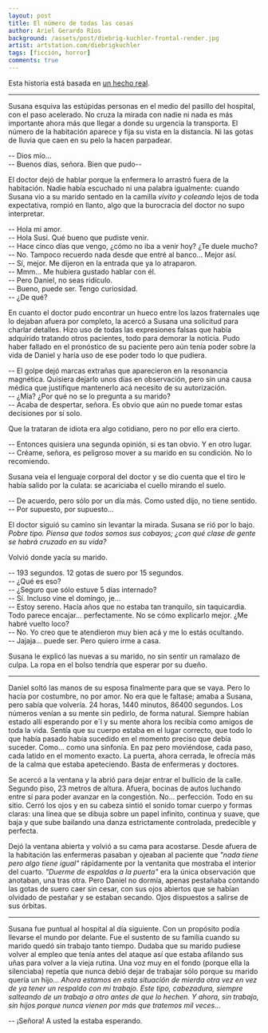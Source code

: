 ```yaml
---
layout: post
title: El número de todas las cosas
author: Ariel Gerardo Ríos
background: /assets/post/diebrig-kuchler-frontal-render.jpg 
artist: artstation.com/diebrigkuchler
tags: [ficción, horror]
comments: true
---
```


Esta historia está basada en [un hecho real][1].

--------------------------------------------------------------------------------

Susana esquiva las estúpidas personas en el medio del pasillo del hospital, con
el paso acelerado. No cruza la mirada con nadie ni nada es más importante ahora
más que llegar a donde su urgencia la transporta. El número de la habitación
aparece y fija su vista en la distancia. Ni las gotas de lluvia que caen en su
pelo la hacen parpadear.

-- Dios mío...<br />
-- Buenos días, señora. Bien que pudo--

El doctor dejó de hablar porque la enfermera lo arrastró fuera de la habitación.
Nadie había escuchado ni una palabra igualmente: cuando Susana vio a su marido
sentado en la camilla _vivito y coleando_ lejos de toda expectativa, rompió en
llanto, algo que la burocracia del doctor no supo interpretar.

-- Hola mi amor.<br />
-- Hola Susi. Qué bueno que pudiste venir.<br />
-- Hace cinco días que vengo, ¿cómo no iba a venir hoy? ¿Te duele mucho?<br />
-- No. Tampoco recuerdo nada desde que entré al banco... Mejor así.<br />
-- Sí, mejor. Me dijeron en la entrada que ya lo atraparon.<br />
-- Mmm... Me hubiera gustado hablar con él.<br />
-- Pero Daniel, no seas ridículo.<br />
-- Bueno, puede ser. Tengo curiosidad.<br />
-- ¿De qué?

En cuanto el doctor pudo encontrar un hueco entre los lazos fraternales uqe lo
dejaban afuera por completo, la acercó a Susana una solicitud para charlar
detalles. Hizo uso de todas las expresiones falsas que había adquirido tratando
otros pacientes, todo para demorar la noticia. Pudo haber fallado en el
pronóstico de su paciente pero aún tenía poder sobre la vida de Daniel y haría
uso de ese poder todo lo que pudiera.

-- El golpe dejó marcas extrañas que aparecieron en la resonancia magnética. 
Quisiera dejarlo unos días en observación, pero sin una causa médica que
justifique mantenerlo acá necesito de su autorización.<br />
-- ¿Mía? ¿Por qué no se lo pregunta a su marido?<br />
-- Acaba de despertar, señora. Es obvio que aún no puede tomar estas decisiones
por sí solo.<br />

Que la trataran de idiota era algo cotidiano, pero no por ello era cierto.

-- Entonces quisiera una segunda opinión, si es tan obvio. Y en otro lugar.
<br />
-- Créame, señora, es peligroso mover a su marido en su condición. No lo
recomiendo.<br />

Susana veía el lenguaje corporal del doctor y se dio cuenta que el tiro le había
salido por la culata: se acariciaba el cuello mirando el suelo.

-- De acuerdo, pero sólo por un día más. Como usted dijo, no tiene sentido.
<br />
-- Por supuesto, por supuesto...

El doctor siguió su camino sin levantar la mirada. Susana se rió por lo bajo.
_Pobre tipo. Piensa que todos somos sus cobayos; ¿con qué clase de gente se
habrá cruzado en su vida?_

Volvió donde yacía su marido.

-- 193 segundos. 12 gotas de suero por 15 segundos.<br />
-- ¿Qué es eso?<br />
-- ¿Seguro que sólo estuve 5 días internado?<br />
-- Sí. Incluso vine el domingo, je...<br />
-- Estoy sereno. Hacía años que no estaba tan tranquilo, sin taquicardia. Todo
parece encajar... perfectamente. No se cómo explicarlo mejor. ¿Me habré vuelto
loco?<br />
-- No. Yo creo que te atendieron muy bien acá y me lo estás ocultando.<br />
-- Jajaja... puede ser. Pero quiero irme a casa.

Susana le explicó las nuevas a su marido, no sin sentir un ramalazo de culpa. La
ropa en el bolso tendría que esperar por su dueño.

--------------------------------------------------------------------------------

Daniel soltó las manos de su esposa finalmente para que se vaya. Pero lo hacía
por costumbre, no por amor. No era que le faltase; amaba a Susana, pero sabía
que volvería. 24 horas, 1440 minutos, 86400 segundos. Los números venían a su
mente sin pedirlo, de forma natural. Siempre habían estado allí esperando por
e´l y su mente ahora los recibía como amigos de toda la vida. Sentía que su
cuerpo estaba en el lugar correcto, que todo lo que había pasado había sucedido
en el momento preciso que debía suceder. Como... como una sinfonía. En paz pero
moviéndose, cada paso, cada latido en el momento exacto. La puerta, ahora
cerrada, le ofrecía más de la calma que estaba apeteciendo. Basta de enfermeras
y doctores.

Se acercó a la ventana y la abrió para dejar entrar el bullicio de la calle.
Segundo piso, 23 metros de altura. Afuera, bocinas de autos luchando entre sí
para poder avanzar en la congestión. No... perfección. Todo en su sitio. Cerró
los ojos y en su cabeza sintió el sonido tomar cuerpo y formas claras: una línea
que se dibuja sobre un papel infinito, continua y suave, que baja y que sube
bailando una danza estrictamente controlada, predecible y perfecta.

Dejó la ventana abierta y volvió a su cama para acostarse. Desde afuera de la
habitación las enfermeras pasaban y ojeaban al paciente que _"nada tiene pero
algo tiene igual"_ rápidamente por la ventanita que mostraba el interior del
cuarto. _"Duerme de espaldas a la puerta"_ era la única observación que
anotaban, una tras otra. Pero Daniel no dormía, apenas pestañaba contando las
gotas de suero caer sin cesar, con sus ojos abiertos que se habían olvidado de
pestañar y se estaban secando. Ojos dispuestos a salirse de sus órbitas.

--------------------------------------------------------------------------------

Susana fue puntual al hospital al día siguiente. Con un propósito podía llevarse
el mundo por delante. Fue el sustento de su familia cuando su marido quedó sin
trabajo tanto tiempo. Dudaba que su marido pudiese volver al empleo que tenía
antes del ataque así que estaba afilando sus uñas para volver a la vieja rutina.
Una voz muy en el fondo (porque ella la silenciaba) repetía que nunca debió
dejar de trabajar sólo porque su marido quería un hijo... _Ahora estamos en esta
situación de mierda otra vez en vez de ya tener un respaldo con mi trabajo. Este
tipo, cabezadura, siempre salteando de un trabajo a otro antes de que lo hechen.
Y ahora, sin trabajo, sin hijos porque nunca vienen por más que tratemos mil 
veces..._

-- ¡Señora! A usted la estaba esperando.



[1]: https://www.bbc.com/mundo/noticias-46804568
